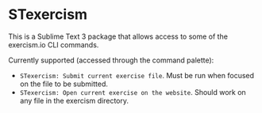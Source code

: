 # STexercism

This is a Sublime Text 3 package that allows access to some of the exercism.io CLI commands.

Currently supported (accessed through the command palette):
- `STexercism: Submit current exercise file`. Must be run when focused on the file to be submitted.
- `STexercism: Open current exercise on the website`. Should work on any file in the exercism directory.